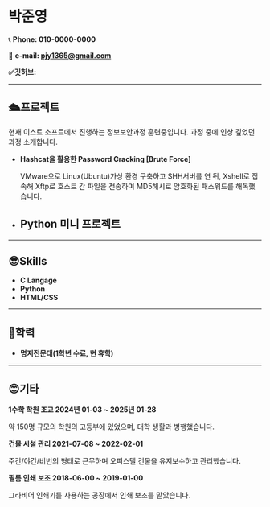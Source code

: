 # 박준영

📞 **Phone: 010-0000-0000** 

📨 **e-mail: pjy1365@gmail.com**

**✅깃허브:** 

---

## 🛳️프로젝트

현재 이스트 소프트에서 진행하는 정보보안과정 훈련중입니다. 과정 중에 인상 깊었던 과정 소개합니다.

- **Hashcat을 활용한 Password Cracking [Brute Force]**
    
    VMware으로 Linux(Ubuntu)가상 환경 구축하고 SHH서버를 연 뒤, Xshell로 접속해 Xftp로 호스트 간 파일을 전송하며 MD5해시로 암호화된 패스워드를 해독했습니다.
    

- **Python 미니 프로젝트**
    - 

---

## 😎Skills

- **C Langage**
- **Python**
- **HTML/CSS**

---

## 🏫학력

- **명지전문대(1학년 수료, 현 휴학)**

---

## 😊기타

**1수학 학원 조교 2024년 01-03 ~ 2025년 01-28**

약 150명 규모의 학원의 고등부에 있었으며, 대학 생활과 병행했습니다.

**건물 시설 관리 2021-07-08 ~ 2022-02-01**

주간/야간/비번의 형태로 근무하며 오피스텔 건물을 유지보수하고 관리했습니다.

**필름 인쇄 보조 2018-06-00 ~ 2019-01-00**

그라비어 인쇄기를 사용하는 공장에서 인쇄 보조를 맡았습니다.
